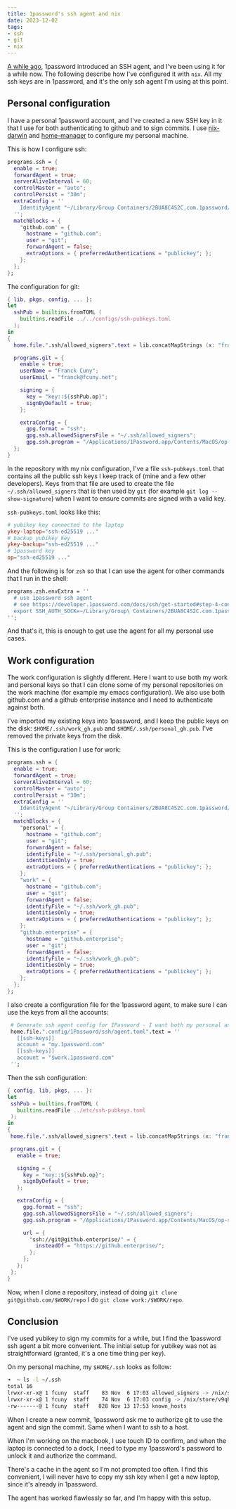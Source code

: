 ```yaml
---
title: 1password's ssh agent and nix
date: 2023-12-02
tags:
- ssh
- git
- nix
---
```

[A while ago](https://blog.1password.com/1password-ssh-agent/), 1password introduced an SSH agent, and I've been using it for a while now. The following describe how I've configured it with `nix`. All my ssh keys are in 1password, and it's the only ssh agent I'm using at this point.

## Personal configuration

I have a personal 1password account, and I've created a new SSH key in it that I use for both authenticating to github and to sign commits. I use [nix-darwin](http://daiderd.com/nix-darwin/) and [home-manager](https://github.com/nix-community/home-manager) to configure my personal machine.

This is how I configure ssh:
```nix
programs.ssh = {
  enable = true;
  forwardAgent = true;
  serverAliveInterval = 60;
  controlMaster = "auto";
  controlPersist = "30m";
  extraConfig = ''
    IdentityAgent "~/Library/Group Containers/2BUA8C4S2C.com.1password/t/agent.sock"
  '';
  matchBlocks = {
    "github.com" = {
      hostname = "github.com";
      user = "git";
      forwardAgent = false;
      extraOptions = { preferredAuthentications = "publickey"; };
    };
  };
};
```

The configuration for git:
```nix
{ lib, pkgs, config, ... }:
let
  sshPub = builtins.fromTOML (
    builtins.readFile ../../configs/ssh-pubkeys.toml
  );
in
{
  home.file.".ssh/allowed_signers".text = lib.concatMapStrings (x: "franck@fcuny.net ${x}\n") (with sshPub; [ ykey-laptop ykey-backup op ]);

  programs.git = {
    enable = true;
    userName = "Franck Cuny";
    userEmail = "franck@fcuny.net";

    signing = {
      key = "key::${sshPub.op}";
      signByDefault = true;
    };

    extraConfig = {
      gpg.format = "ssh";
      gpg.ssh.allowedSignersFile = "~/.ssh/allowed_signers";
      gpg.ssh.program = "/Applications/1Password.app/Contents/MacOS/op-ssh-sign";
  };
}
```

In the repository with my nix configuration, I've a file `ssh-pubkeys.toml` that contains all the public ssh keys I keep track of (mine and a few other developers). Keys from that file are used to create the file `~/.ssh/allowed_signers` that is then used by `git` (for example `git log --show-signature`) when I want to ensure commits are signed with a valid key.

`ssh-pubkeys.toml` looks like this:
```toml
# yubikey key connected to the laptop
ykey-laptop="ssh-ed25519 ..."
# backup yubikey key
ykey-backup="ssh-ed25519 ..."
# 1password key
op="ssh-ed25519 ..."
```

And the following is for `zsh` so that I can use the agent for other commands that I run in the shell:
```nix
programs.zsh.envExtra = ''
  # use 1password ssh agent
  # see https://developer.1password.com/docs/ssh/get-started#step-4-configure-your-ssh-or-git-client
  export SSH_AUTH_SOCK=~/Library/Group\ Containers/2BUA8C4S2C.com.1password/t/agent.sock
'';
```

And that's it, this is enough to get use the agent for all my personal use cases.

## Work configuration

The work configuration is slightly different. Here I want to use both my work and personal keys so that I can clone some of my personal repositories on the work machine (for example my emacs configuration). We also use both github.com and a github enterprise instance and I need to authenticate against both.

I've imported my existing keys into 1password, and I keep the public keys on the disk: `$HOME/.ssh/work_gh.pub` and `$HOME/.ssh/personal_gh.pub`. I've removed the private keys from the disk.

This is the configuration I use for work:
```nix
programs.ssh = {
  enable = true;
  forwardAgent = true;
  serverAliveInterval = 60;
  controlMaster = "auto";
  controlPersist = "30m";
  extraConfig = ''
    IdentityAgent "~/Library/Group Containers/2BUA8C4S2C.com.1password/t/agent.sock"
  '';
  matchBlocks = {
    "personal" = {
      hostname = "github.com";
      user = "git";
      forwardAgent = false;
      identifyFile = "~/.ssh/personal_gh.pub";
      identitiesOnly = true;
      extraOptions = { preferredAuthentications = "publickey"; };
    };
    "work" = {
      hostname = "github.com";
      user = "git";
      forwardAgent = false;
      identifyFile = "~/.ssh/work_gh.pub";
      identitiesOnly = true;
      extraOptions = { preferredAuthentications = "publickey"; };
    };
    "github.enterprise" = {
      hostname = "github.enterprise";
      user = "git";
      forwardAgent = false;
      identifyFile = "~/.ssh/work_gh.pub";
      identitiesOnly = true;
      extraOptions = { preferredAuthentications = "publickey"; };
    };
  };
};
```

I also create a configuration file for the 1password agent, to make sure I can use the keys from all the accounts:
```nix
 # Generate ssh agent config for 1Password - I want both my personal and work keys
 home.file.".config/1Password/ssh/agent.toml".text = ''
   [[ssh-keys]]
   account = "my.1password.com"
   [[ssh-keys]]
   account = "$work.1password.com"
 '';
```

Then the ssh configuration:
```nix
{ config, lib, pkgs, ... }:
let
 sshPub = builtins.fromTOML (
   builtins.readFile ../etc/ssh-pubkeys.toml
 );
in
{
 home.file.".ssh/allowed_signers".text = lib.concatMapStrings (x: "franck@fcuny.net ${x}\n") (with sshPub; [ work_laptop op ]);

 programs.git = {
   enable = true;

   signing = {
     key = "key::${sshPub.op}";
     signByDefault = true;
   };

   extraConfig = {
     gpg.format = "ssh";
     gpg.ssh.allowedSignersFile = "~/.ssh/allowed_signers";
     gpg.ssh.program = "/Applications/1Password.app/Contents/MacOS/op-ssh-sign";

     url = {
       "ssh://git@github.enterprise/" = {
         insteadOf = "https://github.enterprise/";
       };
     };
   };
 };
}
```

Now, when I clone a repository, instead of doing `git clone git@github.com/$WORK/repo` I do `git clone work:/$WORK/repo`.

## Conclusion

I've used yubikey to sign my commits for a while, but I find the 1password ssh agent a bit more convenient. The initial setup for yubikey was not as straightforward (granted, it's a one time thing per key).

On my personal machine, my `$HOME/.ssh` looks as follow:
```sh
➜  ~ ls -l ~/.ssh                                                                                                                           ~
total 16
lrwxr-xr-x@ 1 fcuny  staff    83 Nov  6 17:03 allowed_signers -> /nix/store/v9qhbr2vb7w6bd24ypbjjz59xis3g8y2-home-manager-files/.ssh/allowed_signers
lrwxr-xr-x@ 1 fcuny  staff    74 Nov  6 17:03 config -> /nix/store/v9qhbr2vb7w6bd24ypbjjz59xis3g8y2-home-manager-files/.ssh/config
-rw-------@ 1 fcuny  staff   828 Nov 13 17:53 known_hosts
```

When I create a new commit, 1password ask me to authorize git to use the agent and sign the commit. Same when I want to ssh to a host.

When I'm working on the macbook, I use touch ID to confirm, and when the laptop is connected to a dock, I need to type my 1password's password to unlock it and authorize the command.

There's a cache in the agent so I'm not prompted too often. I find this convenient, I will never have to copy my ssh key when I get a new laptop, since it's already in 1password.

The agent has worked flawlessly so far, and I'm happy with this setup.
